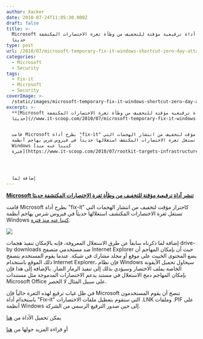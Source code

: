 ```yaml
---
author: Xacker
date: 2010-07-24T11:05:30.000Z
draft: false
title: >-
  Microsoft تنشر أداة ترقيعية مؤقتة للتخفيف من وطأة ثغرة الاختصارات المكتشفة
  حديثا
type: post
url: /2010/07/microsoft-temporary-fix-it-windows-shortcut-zero-day-attacks/
categories:
  - Microsoft
  - Security
tags:
  - Fix-it
  - Microsoft
  - Security
coverImage: >-
  /static/images/microsoft-temporary-fix-it-windows-shortcut-zero-day-attacks/Patch-tuesday.jpg
excerpt: >-
  **[Microsoft تنشر أداة ترقيعية مؤقتة للتخفيف من وطأة ثغرة الاختصارات المكتشفة
  حديثا](//www.it-scoop.com/2010/07/microsoft-temporary-fix-it-windows-shortcut-zero-day-attacks)**


  قامت Microsoft بطرح أداة "fix-it" كاحتراز مؤقت لتخفيف من انتشار الهجمات التي
  تستغل ثغرة الاختصارات المكتشف استغلالها حديثاً في فيروس شرس يهاجم أنظمة
  Windows [كتبنا عنه منذ
  فترة](https://www.it-scoop.com/2010/07/rootkit-targets-infrastructure%E2%80%8E-india-iran/).




  إضافة لما
---
```

**[Microsoft تنشر أداة ترقيعية مؤقتة للتخفيف من وطأة ثغرة الاختصارات المكتشفة حديثا](//www.it-scoop.com/2010/07/microsoft-temporary-fix-it-windows-shortcut-zero-day-attacks)**

قامت Microsoft بطرح أداة "fix-it" كاحتراز مؤقت لتخفيف من انتشار الهجمات التي تستغل ثغرة الاختصارات المكتشف استغلالها حديثاً في فيروس شرس يهاجم أنظمة Windows [كتبنا عنه منذ فترة](https://www.it-scoop.com/2010/07/rootkit-targets-infrastructure%E2%80%8E-india-iran/).

![](/static/images/microsoft-temporary-fix-it-windows-shortcut-zero-day-attacks/Patch-tuesday.jpg)

إضافة لما ذكرناه سابقاً عن طرق الاستغلال المعروفة، فإنه بالإمكان تنفيذ هجمات drive-by downloads ضد مستخدمي متصفح Internet Explorer حيث أن بإمكان المهاجم أن يضع المحتوى الخبيث على موقع أو مجلد مشارك في شبكة. عندما يقوم المستخدم بتصفح ذلك الموقع باستخدام Internet Explorer، فإن نظام Windows سيحاول تحميل الأيقونة الخاصة بملف الاختصار وسيؤدي بذلك إلى تنفيذ الرماز الضار. بالإضافة إلى هذا فإن بإمكان المهاجم دمج الاستغلال في مستند يدعم الاختصارات المدموجة مثل مستندات Microsoft Office على سبيل المثال لا الحصر.

في ظل غياب ترقيع لهذه الثغرة حالياً فإن Microsoft تنصح أن يقوم المستخدمون باستخدام أداة "Fix-it" التي ستقوم بتعطيل ملفات الاختصارات .LNK وملفات .PIF على أنظمة Windows إلى حين صدور الترقيع الرسمي من الشركة.

يمكن تحميل الأداة من [هنا](http://support.microsoft.com/kb/2286198)

أو قراءة المزيد حولها من [هنا](http://www.microsoft.com/technet/security/advisory/2286198.mspx)
